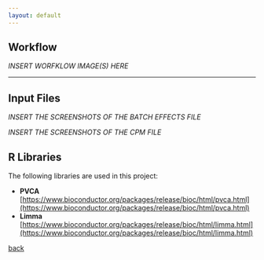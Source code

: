 ```yaml
---
layout: default
---
```


## Workflow

*INSERT WORFKLOW IMAGE(S) HERE*

* * *

## Input Files

*INSERT THE SCREENSHOTS OF THE BATCH EFFECTS FILE*

*INSERT THE SCREENSHOTS OF THE CPM FILE*

## R Libraries 

The following libraries are used in this project:

* **PVCA** [https://www.bioconductor.org/packages/release/bioc/html/pvca.html](https://www.bioconductor.org/packages/release/bioc/html/pvca.html)
* **Limma** [https://www.bioconductor.org/packages/release/bioc/html/limma.html](https://www.bioconductor.org/packages/release/bioc/html/limma.html)


[back](./)
